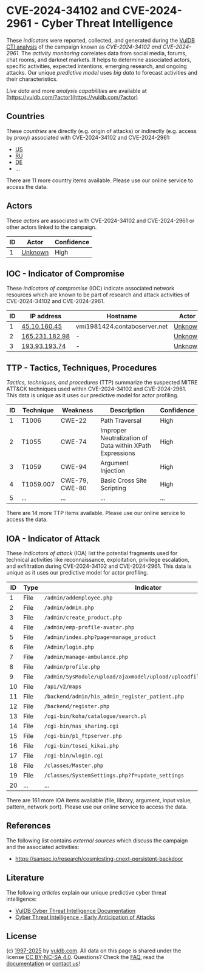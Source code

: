 # CVE-2024-34102 and CVE-2024-2961 - Cyber Threat Intelligence

These _indicators_ were reported, collected, and generated during the [VulDB CTI analysis](https://vuldb.com/?kb.cti) of the campaign known as _CVE-2024-34102 and CVE-2024-2961_. The _activity monitoring_ correlates data from social media, forums, chat rooms, and darknet markets. It helps to determine associated actors, specific activities, expected intentions, emerging research, and ongoing attacks. Our unique _predictive model_ uses _big data_ to forecast activities and their characteristics.

_Live data_ and more _analysis capabilities_ are available at [https://vuldb.com/?actor](https://vuldb.com/?actor)

## Countries

These _countries_ are directly (e.g. origin of attacks) or indirectly (e.g. access by proxy) associated with CVE-2024-34102 and CVE-2024-2961:

* [US](https://vuldb.com/?country.us)
* [RU](https://vuldb.com/?country.ru)
* [DE](https://vuldb.com/?country.de)
* ...

There are 11 more country items available. Please use our online service to access the data.

## Actors

These _actors_ are associated with CVE-2024-34102 and CVE-2024-2961 or other actors linked to the campaign.

ID | Actor | Confidence
-- | ----- | ----------
1 | [Unknown](https://vuldb.com/?actor.unknown) | High

## IOC - Indicator of Compromise

These _indicators of compromise_ (IOC) indicate associated network resources which are known to be part of research and attack activities of CVE-2024-34102 and CVE-2024-2961.

ID | IP address | Hostname | Actor | Confidence
-- | ---------- | -------- | ----- | ----------
1 | [45.10.160.45](https://vuldb.com/?ip.45.10.160.45) | vmi1981424.contaboserver.net | [Unknown](https://vuldb.com/?actor.unknown) | High
2 | [165.231.182.98](https://vuldb.com/?ip.165.231.182.98) | - | [Unknown](https://vuldb.com/?actor.unknown) | High
3 | [193.93.193.74](https://vuldb.com/?ip.193.93.193.74) | - | [Unknown](https://vuldb.com/?actor.unknown) | High

## TTP - Tactics, Techniques, Procedures

_Tactics, techniques, and procedures_ (TTP) summarize the suspected MITRE ATT&CK techniques used within CVE-2024-34102 and CVE-2024-2961. This data is unique as it uses our predictive model for actor profiling.

ID | Technique | Weakness | Description | Confidence
-- | --------- | -------- | ----------- | ----------
1 | T1006 | CWE-22 | Path Traversal | High
2 | T1055 | CWE-74 | Improper Neutralization of Data within XPath Expressions | High
3 | T1059 | CWE-94 | Argument Injection | High
4 | T1059.007 | CWE-79, CWE-80 | Basic Cross Site Scripting | High
5 | ... | ... | ... | ...

There are 14 more TTP items available. Please use our online service to access the data.

## IOA - Indicator of Attack

These _indicators of attack_ (IOA) list the potential fragments used for technical activities like reconnaissance, exploitation, privilege escalation, and exfiltration during CVE-2024-34102 and CVE-2024-2961. This data is unique as it uses our predictive model for actor profiling.

ID | Type | Indicator | Confidence
-- | ---- | --------- | ----------
1 | File | `/admin/addemployee.php` | High
2 | File | `/admin/admin.php` | High
3 | File | `/admin/create_product.php` | High
4 | File | `/admin/emp-profile-avatar.php` | High
5 | File | `/admin/index.php?page=manage_product` | High
6 | File | `/Admin/login.php` | High
7 | File | `/admin/manage-ambulance.php` | High
8 | File | `/admin/profile.php` | High
9 | File | `/admin/SysModule/upload/ajaxmodel/upload/uploadfilepath/sysmodule_1` | High
10 | File | `/api/v2/maps` | Medium
11 | File | `/backend/admin/his_admin_register_patient.php` | High
12 | File | `/backend/register.php` | High
13 | File | `/cgi-bin/koha/catalogue/search.pl` | High
14 | File | `/cgi-bin/nas_sharing.cgi` | High
15 | File | `/cgi-bin/p1_ftpserver.php` | High
16 | File | `/cgi-bin/tosei_kikai.php` | High
17 | File | `/cgi-bin/wlogin.cgi` | High
18 | File | `/classes/Master.php` | High
19 | File | `/classes/SystemSettings.php?f=update_settings` | High
20 | ... | ... | ...

There are 161 more IOA items available (file, library, argument, input value, pattern, network port). Please use our online service to access the data.

## References

The following list contains _external sources_ which discuss the campaign and the associated activities:

* https://sansec.io/research/cosmicsting-cnext-persistent-backdoor

## Literature

The following _articles_ explain our unique predictive cyber threat intelligence:

* [VulDB Cyber Threat Intelligence Documentation](https://vuldb.com/?kb.cti)
* [Cyber Threat Intelligence - Early Anticipation of Attacks](https://www.scip.ch/en/?labs.20201022)

## License

(c) [1997-2025](https://vuldb.com/?kb.changelog) by [vuldb.com](https://vuldb.com/?kb.about). All data on this page is shared under the license [CC BY-NC-SA 4.0](https://creativecommons.org/licenses/by-nc-sa/4.0/). Questions? Check the [FAQ](https://vuldb.com/?kb.faq), read the [documentation](https://vuldb.com/?kb) or [contact us](https://vuldb.com/?contact)!
